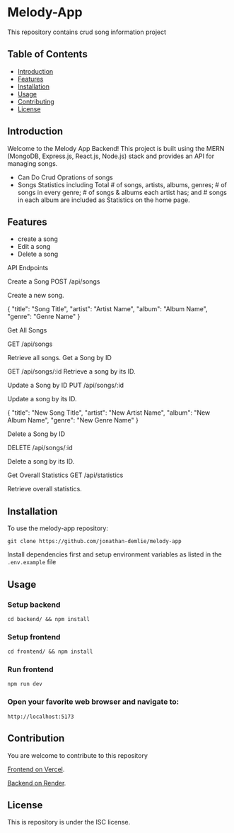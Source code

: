 # Melody-App

This repository contains crud song information project

## Table of Contents

- [Introduction](#introduction)
- [Features](#features)
- [Installation](#installation)
- [Usage](#usage)
- [Contributing](#contributing)
- [License](#license)

## Introduction

Welcome to the Melody App Backend! This project is built using the MERN (MongoDB, Express.js, React.js, Node.js) stack and provides an API for managing songs.

- Can Do Crud Oprations of songs
- Songs Statistics including Total # of songs, artists, albums, genres; # of songs in  every genre; # of songs & albums each artist has; and # songs in each album are included as Statistics on the home page.

## Features

- create a song
- Edit a song
- Delete a song

API Endpoints

Create a Song
POST /api/songs

Create a new song.

{
  "title": "Song Title",
  "artist": "Artist Name",
  "album": "Album Name",
  "genre": "Genre Name"
}

Get All Songs

GET /api/songs

Retrieve all songs.
Get a Song by ID

GET /api/songs/:id
Retrieve a song by its ID.

Update a Song by ID
PUT /api/songs/:id

Update a song by its ID.

{
  "title": "New Song Title",
  "artist": "New Artist Name",
  "album": "New Album Name",
  "genre": "New Genre Name"
}

Delete a Song by ID

DELETE /api/songs/:id

Delete a song by its ID.

Get Overall Statistics
GET /api/statistics

Retrieve overall statistics.


## Installation

To use the melody-app repository:

`git clone https://github.com/jonathan-demlie/melody-app`

Install dependencies first and setup environment variables as listed in the `.env.example` file

## Usage

### Setup backend

`cd backend/ && npm install`

### Setup frontend

`cd frontend/ && npm install`

### Run frontend

`npm run dev`

### Open your favorite web browser and navigate to:

`http://localhost:5173`

## Contribution

You are welcome to contribute to this repository



 [Frontend on Vercel](https://melody-app-sandy.vercel.app/).
 
 [Backend on Render](https://backend-a0j0.onrender.com).



## License

This is repository is under the ISC license.
